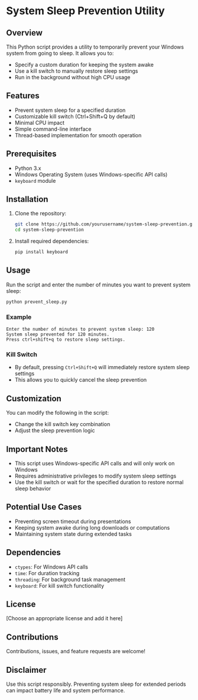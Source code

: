 # System Sleep Prevention Utility

## Overview

This Python script provides a utility to temporarily prevent your Windows system from going to sleep. It allows you to:
- Specify a custom duration for keeping the system awake
- Use a kill switch to manually restore sleep settings
- Run in the background without high CPU usage

## Features

- Prevent system sleep for a specified duration
- Customizable kill switch (Ctrl+Shift+Q by default)
- Minimal CPU impact
- Simple command-line interface
- Thread-based implementation for smooth operation

## Prerequisites

- Python 3.x
- Windows Operating System (uses Windows-specific API calls)
- `keyboard` module

## Installation

1. Clone the repository:
   ```bash
   git clone https://github.com/yourusername/system-sleep-prevention.git
   cd system-sleep-prevention
   ```

2. Install required dependencies:
   ```bash
   pip install keyboard
   ```

## Usage

Run the script and enter the number of minutes you want to prevent system sleep:

```bash
python prevent_sleep.py
```

### Example

```
Enter the number of minutes to prevent system sleep: 120
System sleep prevented for 120 minutes.
Press ctrl+shift+q to restore sleep settings.
```

### Kill Switch

- By default, pressing `Ctrl+Shift+Q` will immediately restore system sleep settings
- This allows you to quickly cancel the sleep prevention

## Customization

You can modify the following in the script:
- Change the kill switch key combination
- Adjust the sleep prevention logic

## Important Notes

- This script uses Windows-specific API calls and will only work on Windows
- Requires administrative privileges to modify system sleep settings
- Use the kill switch or wait for the specified duration to restore normal sleep behavior

## Potential Use Cases

- Preventing screen timeout during presentations
- Keeping system awake during long downloads or computations
- Maintaining system state during extended tasks

## Dependencies

- `ctypes`: For Windows API calls
- `time`: For duration tracking
- `threading`: For background task management
- `keyboard`: For kill switch functionality

## License

[Choose an appropriate license and add it here]

## Contributions

Contributions, issues, and feature requests are welcome!

## Disclaimer

Use this script responsibly. Preventing system sleep for extended periods can impact battery life and system performance.